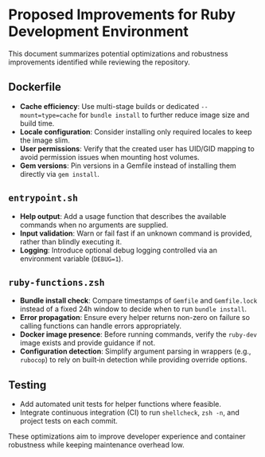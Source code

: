 # Proposed Improvements for Ruby Development Environment

This document summarizes potential optimizations and robustness improvements identified while reviewing the repository.

## Dockerfile

- **Cache efficiency**: Use multi-stage builds or dedicated `--mount=type=cache` for `bundle install` to further reduce image size and build time.
- **Locale configuration**: Consider installing only required locales to keep the image slim.
- **User permissions**: Verify that the created user has UID/GID mapping to avoid permission issues when mounting host volumes.
- **Gem versions**: Pin versions in a Gemfile instead of installing them directly via `gem install`.

## `entrypoint.sh`

- **Help output**: Add a usage function that describes the available commands when no arguments are supplied.
- **Input validation**: Warn or fail fast if an unknown command is provided, rather than blindly executing it.
- **Logging**: Introduce optional debug logging controlled via an environment variable (`DEBUG=1`).

## `ruby-functions.zsh`

- **Bundle install check**: Compare timestamps of `Gemfile` and `Gemfile.lock` instead of a fixed 24h window to decide when to run `bundle install`.
- **Error propagation**: Ensure every helper returns non-zero on failure so calling functions can handle errors appropriately.
- **Docker image presence**: Before running commands, verify the `ruby-dev` image exists and provide guidance if not.
- **Configuration detection**: Simplify argument parsing in wrappers (e.g., `rubocop`) to rely on built‑in detection while providing override options.

## Testing

- Add automated unit tests for helper functions where feasible.
- Integrate continuous integration (CI) to run `shellcheck`, `zsh -n`, and project tests on each commit.

These optimizations aim to improve developer experience and container robustness while keeping maintenance overhead low.
